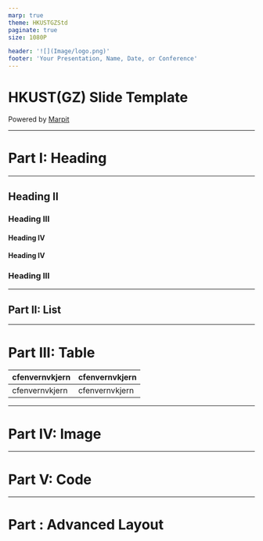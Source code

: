 ```yaml
---
marp: true
theme: HKUSTGZStd
paginate: true
size: 1080P

header: '![](Image/logo.png)'
footer: 'Your Presentation, Name, Date, or Conference'
---
```

<!-- 
_backgroundImage: url('Image/background.png')
_footer: ''
_paginate: false
-->

# HKUST(GZ) Slide Template


Powered by [Marpit](https://marpit.marp.app/)

---
# Part I: Heading

---
## Heading II 

### Heading III
#### Heading IV
#### Heading IV

### Heading III
---
## Part II: List

---
# Part III: Table

|  cfenvernvkjern|  cfenvernvkjern |
| - | -  |
| cfenvernvkjern | cfenvernvkjern  |

---
# Part IV: Image


---
# Part V: Code

---
# Part : Advanced Layout